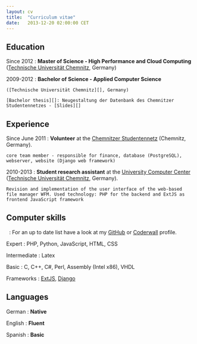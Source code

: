 ```yaml
---
layout: cv
title:  "Curriculum vitae"
date:   2013-12-20 02:00:00 CET
---
```


Education
----------

Since 2012
:	**Master of Science - High Performance and Cloud Computing** ([Technische Universität Chemnitz][], Germany)


2009-2012
:	**Bachelor of Science - Applied Computer Science**

	([Technische Universität Chemnitz][], Germany)

	[Bachelor thesis][]: Neugestaltung der Datenbank des Chemnitzer Studentennetzes - [Slides][]

Experience
----------

Since June 2011
:	**Volunteer** at the [Chemnitzer Studentennetz](https://www.csn.tu-chemnitz.de/)
	(Chemnitz, Germany).

	core team member - responsible for finance, database (PostgreSQL), webserver, website (Django web framework)

2010-2013
:   **Student research assistant** at the [University Computer Center][] ([Technische Universität Chemnitz][], Germany).

	Revision and implementation of the user interface of the web-based file manager WFM. Used technology: PHP for the backend and ExtJS as frontend JavaScript framework

Computer skills
---------------

&nbsp;
:	For an up to date list have a look at my [GitHub][] or [Coderwall][] profile.

Expert
:	PHP, Python, JavaScript, HTML, CSS

Intermediate
:	Latex

Basic
:	C, C++, C#, Perl, Assembly (Intel x86), VHDL

Frameworks
:	[ExtJS][], [Django][]

Languages
---------

German
:	**Native**

English
:	**Fluent**

Spanish
:	**Basic**


[Technische Universität Chemnitz]: https://www.tu-chemnitz.de
[University Computer Center]: https://www.tu-chemnitz.de/urz
[GitHub]: https://github.com/kabum
[Coderwall]: https://coderwall.com/kabum
[Bachelor thesis]: /bachelor_thesis/thesis.pdf
[Slides]: /bachelor_thesis/slides.pdf
[ExtJS]: http://www.sencha.com/products/extjs/
[Django]: https://www.djangoproject.com/
